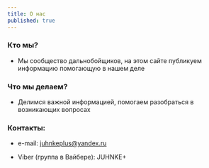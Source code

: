 ```yaml
---
title: О нас
published: true
---
```

### Кто мы?

- Мы сообщество дальнобойщиков, на этом сайте публикуем информацию помогающую в нашем деле

### Что мы делаем?

- Делимся важной информацией, помогаем разобраться в возникающих вопросах

### Контакты:

- e-mail: [juhnkeplus@yandex.ru](juhnkeplus@yandex.ru "Пиши сюда свои предложения и пожелания )")  

- Viber (группа в Вайбере): JUHNKE+
